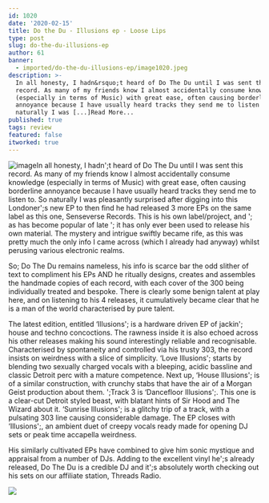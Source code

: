```yaml
---
id: 1020
date: '2020-02-15'
title: Do the Du - Illusions ep - Loose Lips
type: post
slug: do-the-du-illusions-ep
author: 61
banner:
  - imported/do-the-du-illusions-ep/image1020.jpeg
description: >-
  In all honesty, I hadn&rsquo;t heard of Do The Du until I was sent this
  record. As many of my friends know I almost accidentally consume knowledge
  (especially in terms of Music) with great ease, often causing borderline
  annoyance because I have usually heard tracks they send me to listen to. So
  naturally I was [...]Read More...
published: true
tags: review
featured: false
itworked: true
---
```

![image](../imported/do-the-du-illusions-ep/image1020.jpeg)In all honesty, I hadn';t heard of Do The Du until I was sent this record. As many of my friends know I almost accidentally consume knowledge (especially in terms of Music) with great ease, often causing borderline annoyance because I have usually heard tracks they send me to listen to. So naturally I was pleasantly surprised after digging into this Londoner';s new EP to then find he had released 3 more EPs on the same label as this one, Senseverse Records. This is his own label/project, and '; as has become popular of late '; it has only ever been used to release his own material. The mystery and intrigue swiftly became rife, as this was pretty much the only info I came across (which I already had anyway) whilst perusing various electronic realms.

So; Do The Du remains nameless, his info is scarce bar the odd slither of text to compliment his EPs AND he ritually designs, creates and assembles the handmade copies of each record, with each cover of the 300 being individually treated and bespoke. There is clearly some benign talent at play here, and on listening to his 4 releases, it cumulatively became clear that he is a man of the world characterised by pure talent.

The latest edition, entitled ‘Illusions'; is a hardware driven EP of jackin'; house and techno concoctions. The rawness inside it is also echoed across his other releases making his sound interestingly reliable and recognisable. Characterised by spontaneity and controlled via his trusty 303, the record insists on weirdness with a slice of simplicity. ‘Love Illusions'; starts by blending two sexually charged vocals with a bleeping, acidic bassline and classic Detroit perc with a mature competence. Next up, ‘House Illusions'; is of a similar construction, with crunchy stabs that have the air of a Morgan Geist production about them. ';Track 3 is ‘Dancefloor Illusions';. This one is a clear-cut Detroit styled beast, with blatant hints of Sir Hood and The Wizard about it. ‘Sunrise Illusions'; is a glitchy trip of a track, with a pulsating 303 line causing considerable damage. The EP closes with ‘Illusions';, an ambient duet of creepy vocals ready made for opening DJ sets or peak time accapella weirdness.

His similarly cultivated EPs have combined to give him sonic mystique and appraisal from a number of DJs. Adding to the excellent vinyl he';s already released, Do The Du is a credible DJ and it';s absolutely worth checking out his sets on our affiliate station, Threads Radio.

![](/wp-content/uploads/live/img/wysiwyg/5e46973d69df7.jpg)